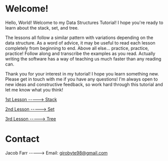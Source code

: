 # Welcome!

Hello, World! Welcome to my Data Structures Tutorial! I hope you're ready to learn about the stack, set, and tree.

The lessons all follow a similar pattern with variations depending on the data structure. As a word of advice, it may be useful to read each lesson completely from beginning to end. Above all else... practice, practice, practice! Follow along and transcribe the examples as you read. Actually writing the software has a way of teaching us much faster than any reading can.

Thank you for your interest in my tutorial! I hope you learn something new. Please get in touch with me if you have any questions! I'm always open to new ideas and constructive feedback, so work hard through this tutorial and let me know what you think!

[1st Lesson -----> Stack](https://github.com/Morthais/data_structure_final/blob/main/1-stack.md)

[2nd Lesson -----> Set](https://github.com/Morthais/data_structure_final/blob/main/2-set.md)

[3rd Lesson -----> Tree](https://github.com/Morthais/data_structure_final/blob/main/3-tree.md)

# Contact

Jacob Farr -----> Email: girobyte98@gmail.com
